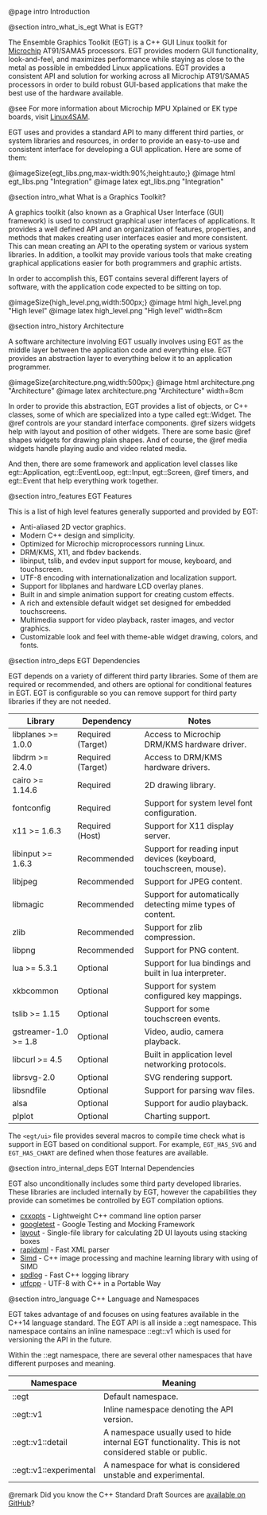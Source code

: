  @page intro Introduction

@section intro_what_is_egt What is EGT?

The Ensemble Graphics Toolkit (EGT) is a C++ GUI Linux toolkit for
[Microchip](https://www.microchip.com/) AT91/SAMA5 processors.  EGT provides
modern GUI functionality, look-and-feel, and maximizes performance while staying
as close to the metal as possible in embedded Linux applications. EGT provides a
consistent API and solution for working across all Microchip AT91/SAMA5
processors in order to build robust GUI-based applications that make the best
use of the hardware available.

@see For more information about Microchip MPU Xplained or EK type boards, visit
[Linux4SAM](http://www.at91.com/linux4sam/bin/view/Linux4SAM).

EGT uses and provides a standard API to many different third parties, or system
libraries and resources, in order to provide an easy-to-use and consistent
interface for developing a GUI application.  Here are some of them:

@imageSize{egt_libs.png,max-width:90%;height:auto;}
@image html egt_libs.png "Integration"
@image latex egt_libs.png "Integration"


@section intro_what What is a Graphics Toolkit?

A graphics toolkit (also known as a Graphical User Interface (GUI) framework) is
used to construct graphical user interfaces of applications.  It provides a
well defined API and an organization of features, properties, and methods that
makes creating user interfaces easier and more consistent. This can mean
creating an API to the operating system or various system libraries.  In
addition, a toolkit may provide various tools that make creating graphical
applications easier for both programmers and graphic artists.

In order to accomplish this, EGT contains several different layers of software,
with the application code expected to be sitting on top.

@imageSize{high_level.png,width:500px;}
@image html high_level.png "High level"
@image latex high_level.png "High level" width=8cm

@section intro_history Architecture

A software architecture involving EGT usually involves using EGT as the middle
layer between the application code and everything else.  EGT provides an
abstraction layer to everything below it to an application programmer.

@imageSize{architecture.png,width:500px;}
@image html architecture.png "Architecture"
@image latex architecture.png "Architecture" width=8cm

In order to provide this abstraction, EGT provides a list of objects, or C++
classes, some of which are specialized into a type called egt::Widget. The @ref
controls are your standard interface components.  @ref sizers widgets help with
layout and position of other widgets.  There are some basic @ref shapes widgets
for drawing plain shapes.  And of course, the @ref media widgets handle playing
audio and video related media.

And then, there are some framework and application level classes like
egt::Application, egt::EventLoop, egt::Input, egt::Screen, @ref timers, and
egt::Event that help everything work together.

@section intro_features EGT Features

This is a list of high level features generally supported and provided by EGT:

- Anti-aliased 2D vector graphics.
- Modern C++ design and simplicity.
- Optimized for Microchip microprocessors running Linux.
- DRM/KMS, X11, and fbdev backends.
- libinput, tslib, and evdev input support for mouse, keyboard, and touchscreen.
- UTF-8 encoding with internationalization and localization support.
- Support for libplanes and hardware LCD overlay planes.
- Built in and simple animation support for creating custom effects.
- A rich and extensible default widget set designed for embedded touchscreens.
- Multimedia support for video playback, raster images, and vector graphics.
- Customizable look and feel with theme-able widget drawing, colors, and fonts.

@section intro_deps EGT Dependencies

EGT depends on a variety of different third party libraries.  Some of them are
required or recommended, and others are optional for conditional features in
EGT.  EGT is configurable so you can remove support for third party libraries if
they are not needed.

Library              | Dependency        | Notes
-------------------- | ----------------- | --------------
libplanes >= 1.0.0   | Required (Target) | Access to Microchip DRM/KMS hardware driver.
libdrm >= 2.4.0      | Required (Target) | Access to DRM/KMS hardware drivers.
cairo >= 1.14.6      | Required          | 2D drawing library.
fontconfig           | Required          | Support for system level font configuration.
x11 >= 1.6.3         | Required (Host)   | Support for X11 display server.
libinput >= 1.6.3    | Recommended       | Support for reading input devices (keyboard, touchscreen, mouse).
libjpeg              | Recommended       | Support for JPEG content.
libmagic             | Recommended       | Support for automatically detecting mime types of content.
zlib                 | Recommended       | Support for zlib compression.
libpng               | Recommended       | Support for PNG content.
lua >= 5.3.1         | Optional          | Support for lua bindings and built in lua interpreter.
xkbcommon            | Optional          | Support for system configured key mappings.
tslib >= 1.15        | Optional          | Support for some touchscreen events.
gstreamer-1.0 >= 1.8 | Optional          | Video, audio, camera playback.
libcurl >= 4.5       | Optional          | Built in application level networking protocols.
librsvg-2.0          | Optional          | SVG rendering support.
libsndfile           | Optional          | Support for parsing wav files.
alsa                 | Optional          | Support for audio playback.
plplot               | Optional          | Charting support.

The `<egt/ui>` file provides several macros to compile time check what is support
in EGT based on conditional support.  For example, `EGT_HAS_SVG` and `EGT_HAS_CHART`
are defined when those features are available.

@section intro_internal_deps EGT Internal Dependencies

EGT also unconditionally includes some third party developed libraries.  These
libraries are included internally by EGT, however the capabilities they provide
can sometimes be controlled by EGT compilation options.

- [cxxopts](https://github.com/jarro2783/cxxopts) - Lightweight C++ command line option parser
- [googletest](https://github.com/google/googletest) - Google Testing and Mocking Framework
- [layout](https://github.com/randrew/layout) - Single-file library for calculating 2D UI layouts using stacking boxes
- [rapidxml](http://rapidxml.sourceforge.net/) - Fast XML parser
- [Simd](https://github.com/ermig1979/Simd) - C++ image processing and machine learning library with using of SIMD
- [spdlog](https://github.com/gabime/spdlog) - Fast C++ logging library
- [utfcpp](http://utfcpp.sourceforge.net/) - UTF-8 with C++ in a Portable Way

@section intro_language C++ Language and Namespaces

EGT takes advantage of and focuses on using features available in the C++14
language standard.  The EGT API is all inside a ::egt namespace.  This
namespace contains an inline namespace ::egt::v1 which is used for versioning
the API in the future.

Within the ::egt namespace, there are several other namespaces that have
different purposes and meaning.

Namespace                 | Meaning
------------------------- | -------------
::egt                     | Default namespace.
::egt::v1                 | Inline namespace denoting the API version.
::egt::v1::detail         | A namespace usually used to hide internal EGT functionality.  This is not considered stable or public.
::egt::v1::experimental   | A namespace for what is considered unstable and experimental.

@remark Did you know the C++ Standard Draft Sources are [available on GitHub](https://github.com/cplusplus/draft)?
